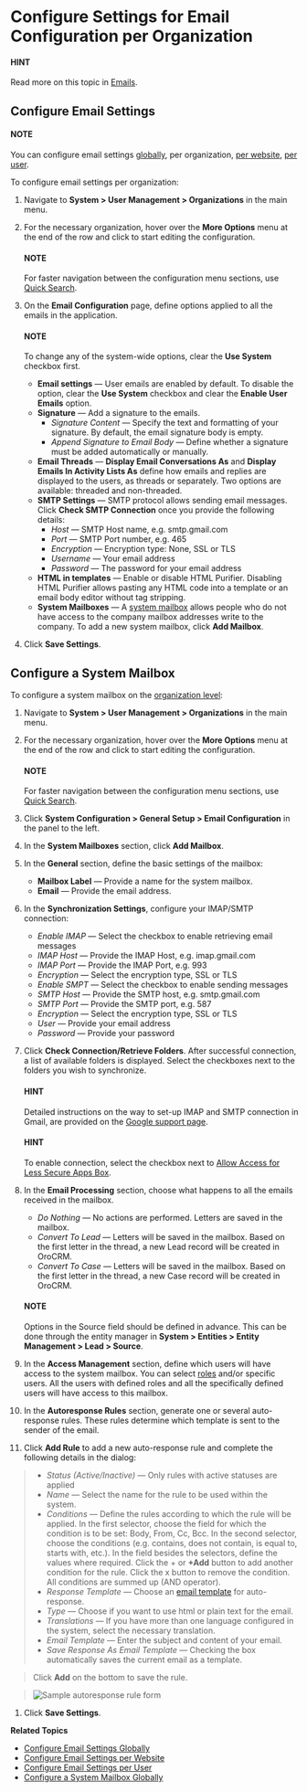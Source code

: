 <a id="admin-configuration-email-configuration-organization"></a>

# Configure Settings for Email Configuration per Organization

#### HINT
Read more on this topic in [Emails](../../../../emails/index.md#admin-guide-email-configuration).

## Configure Email Settings

#### NOTE
You can configure email settings [globally](../../../../configuration/system/general-setup/global-email.md#admin-configuration-email-configuration-global), per organization, [per website](../../../../websites/web-configuration/general-sys-config/general/website-email-settings.md#admin-configuration-system-mailboxes-website), [per user](../../../users/configuration/user-email-settings.md#admin-configuration-email-configuration-user).

To configure email settings per organization:

1. Navigate to **System > User Management > Organizations** in the main menu.
2. For the necessary organization, hover over the <i class="fa fa-ellipsis-h fa-lg" aria-hidden="true"></i> **More Options** menu at the end of the row and click <i class="fas fa-cog" aria-hidden="true"></i> to start editing the configuration.

   #### NOTE
   For faster navigation between the configuration menu sections, use [Quick Search](../../../../configuration/quick-search.md#user-guide-system-configuration-quick-search).
3. On the **Email Configuration** page, define options applied to all the emails in the application.

   #### NOTE
   To change any of the system-wide options, clear the **Use System** checkbox first.

   * **Email settings** — User emails are enabled by default. To disable the option, clear the **Use System** checkbox and clear the **Enable User Emails** option.
   * **Signature** — Add a signature to the emails.
     * *Signature Content* — Specify the text and formatting of your signature. By default, the email signature body is empty.
     * *Append Signature to Email Body* — Define whether a signature must be added automatically or manually.
   * **Email Threads** — **Display Email Conversations As** and **Display Emails In Activity Lists As** define how emails and replies are displayed to the users, as threads or separately. Two options are available: threaded and non-threaded.
   * **SMTP Settings** — SMTP protocol allows sending email messages. Click **Check SMTP Connection** once you provide the following details:
     * *Host* — SMTP Host name, e.g. smtp.gmail.com
     * *Port* — SMTP Port number, e.g. 465
     * *Encryption* — Encryption type: None, SSL or TLS
     * *Username* — Your email address
     * *Password* — The password for your email address
   * **HTML in templates** — Enable or disable HTML Purifier. Disabling HTML Purifier allows pasting any HTML code into a template or an email body editor without tag stripping.
   * **System Mailboxes** — A [system mailbox](../../../../configuration/system/general-setup/global-email.md#admin-configuration-system-mailboxes) allows people who do not have access to the company mailbox addresses write to the company. To add a new system mailbox, click **Add Mailbox**.
4. Click **Save Settings**.

<a id="admin-configuration-system-mailboxes-organization"></a>

## Configure a System Mailbox

To configure a system mailbox on the [organization level](../../../../index.md#configuration-guide-config-levels):

1. Navigate to **System > User Management > Organizations** in the main menu.
2. For the necessary organization, hover over the <i class="fa fa-ellipsis-h fa-lg" aria-hidden="true"></i> **More Options** menu at the end of the row and click <i class="fas fa-cog" aria-hidden="true"></i> to start editing the configuration.

   #### NOTE
   For faster navigation between the configuration menu sections, use [Quick Search](../../../../configuration/quick-search.md#user-guide-system-configuration-quick-search).
3. Click **System Configuration > General Setup > Email Configuration** in the panel to the left.
4. In the **System Mailboxes** section, click **Add Mailbox**.
5. In the **General** section, define the basic settings of the mailbox:
   * **Mailbox Label** — Provide a name for the system mailbox.
   * **Email** — Provide the email address.
6. In the **Synchronization Settings**, configure your IMAP/SMTP connection:
   * *Enable IMAP* — Select the checkbox to enable retrieving email messages
   * *IMAP Host* — Provide the IMAP Host, e.g. imap.gmail.com
   * *IMAP Port* — Provide the IMAP Port, e.g. 993
   * *Encryption* — Select the encryption type, SSL or TLS
   * *Enable SMPT* — Select the checkbox to enable sending messages
   * *SMTP Host* — Provide the SMTP host, e.g. smtp.gmail.com
   * *SMTP Port* — Provide the SMTP port, e.g. 587
   * *Encryption* — Select the encryption type, SSL or TLS
   * *User* — Provide your email address
   * *Password* — Provide your password
7. Click **Check Connection/Retrieve Folders**. After successful connection, a list of available folders is displayed. Select the checkboxes next to the folders you wish to synchronize.

   #### HINT
   Detailed instructions on the way to set-up IMAP and SMTP connection in Gmail, are provided on the <a href="https://support.google.com/mail/troubleshooter/1668960?hl=en&rd=1#ts=1665018%2C1665144" target="_blank">Google support page</a>.

   #### HINT
   To enable connection, select the checkbox next to <a href="https://support.google.com/accounts/answer/6010255?hl=en" target="_blank">Allow Access for Less Secure Apps Box</a>.
8. In the **Email Processing** section,  choose what happens to all the emails received in the mailbox.
   * *Do Nothing* — No actions are performed. Letters are saved in the mailbox.
   * *Convert To Lead* — Letters will be saved in the mailbox. Based on the first letter in the thread, a new Lead record will be created in OroCRM.
   * *Convert To Case* — Letters will be saved in the mailbox. Based on the first letter in the thread, a new Case record will be created in OroCRM.

   #### NOTE
   Options in the Source field should be defined in advance. This can be done through the entity manager in **System > Entities > Entity Management > Lead > Source**.
9. In the **Access Management** section, define which users will have access to the system mailbox. You can select [roles](../../../roles/index.md#user-guide-user-management-permissions) and/or specific users. All the users with defined roles and all the specifically defined users will have access to this mailbox.
10. In the **Autoresponse Rules** section, generate one or several auto-response rules. These rules determine which template is sent to the sender of the email.
11. Click **Add Rule** to add a new auto-response rule and complete the following details in the dialog:

> * *Status (Active/Inactive)* — Only rules with active statuses are applied
> * *Name* — Select the name for the rule to be used within the system.
> * *Conditions* — Define the rules according to which the rule will be applied. In the first selector, choose the field for which the condition is to be set: Body, From, Cc, Bcc. In the second selector, choose the conditions (e.g. contains, does not contain, is equal to, starts with, etc.). In the field besides the selectors, define the values where required. Click the + or **+Add** button to add another condition for the rule. Click the x button to remove the condition. All conditions are summed up (AND operator).
> * *Response Template* — Choose an [email template](../../../../emails/email-templates.md#user-guide-email-template) for auto-response.
> * *Type* — Choose if you want to use html or plain text for the email.
> * *Translations* — If you have more than one language configured in the system, select the necessary translation.
> * *Email Template* — Enter the subject and content of your email.
> * *Save Response As Email Template* — Checking the box automatically saves the current email as a template.

> Click **Add** on the bottom to save the rule.

> ![Sample autoresponse rule form](user/img/system/config_system/ar_rule.png)
1. Click **Save Settings**.

**Related Topics**

* [Configure Email Settings Globally](../../../../configuration/system/general-setup/global-email.md#admin-configuration-email-configuration-global)
* [Configure Email Settings per Website](../../../../websites/web-configuration/general-sys-config/general/website-email-settings.md#admin-configuration-system-mailboxes-website)
* [Configure Email Settings per User](../../../users/configuration/user-email-settings.md#admin-configuration-email-configuration-user)
* [Configure a System Mailbox Globally](../../../../configuration/system/general-setup/global-email.md#admin-configuration-system-mailboxes-global)

<!-- fa-bars = fa-navicon -->
<!-- Ic Tiles is used as Set As Default in saved views, and as tiles in display layout options -->
<!-- IcPencil refers to Rename in Commerce and Inline Editing in CRM -->
<!-- Check mark in the square. -->
<!-- SortDesc is also used as drop-down arrow -->
